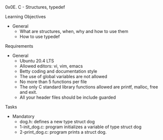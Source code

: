 0x0E. C - Structures, typedef

Learning Objectives
- General
	- What are structures, when, why and how to use them
	- How to use typedef

Requirements
- General
	- Ubuntu 20.4 LTS
	- Allowed editors: vi, vim, emacs
	- Betty coding and documentation style
	- The use of global variables are not allowed
	- No more than 5 functions per file
	- The only C standard library functions allowed are printf, malloc, free and exit.
	- All your header files should be include guarded

Tasks
- Mandatory
	- dog.h: defines a new type struct dog
	- 1-init_dog.c: program initializes a variable of type struct dog
	- 2-print_dog.c: program prints a struct dog.
